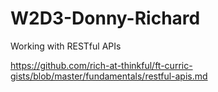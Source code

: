 # W2D3-Donny-Richard
Working with RESTful APIs

https://github.com/rich-at-thinkful/ft-curric-gists/blob/master/fundamentals/restful-apis.md
